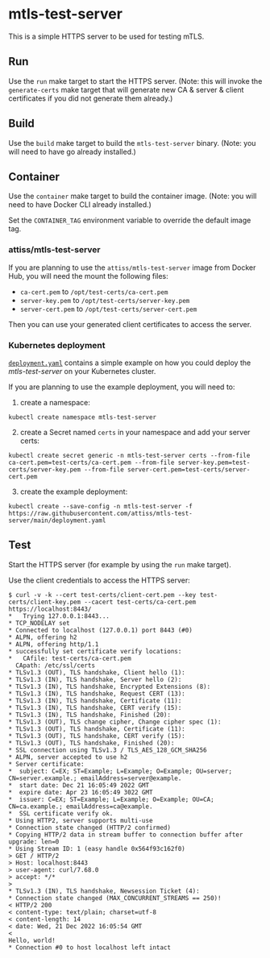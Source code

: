 # mtls-test-server

This is a simple HTTPS server to be used for testing mTLS.

## Run

Use the `run` make target to start the HTTPS server.
(Note: this will invoke the `generate-certs` make target that will generate new CA & server & client certificates if you did not generate them already.)

## Build

Use the `build` make target to build the `mtls-test-server` binary.
(Note: you will need to have go already installed.)

## Container

Use the `container` make target to build the container image.
(Note: you will need to have Docker CLI already installed.)

Set the `CONTAINER_TAG` environment variable to override the default image tag.

### attiss/mtls-test-server

If you are planning to use the `attiss/mtls-test-server` image from Docker Hub, you will need the mount the following files:
- `ca-cert.pem` to `/opt/test-certs/ca-cert.pem`
- `server-key.pem` to `/opt/test-certs/server-key.pem`
- `server-cert.pem` to `/opt/test-certs/server-cert.pem`

Then you can use your generated client certificates to access the server.

### Kubernetes deployment

[`deployment.yaml`](./deployment.yaml) contains a simple example on how you could deploy the _mtls-test-server_ on your Kubernetes cluster.

If you are planning to use the example deployment, you will need to:

1. create a namespace:

```
kubectl create namespace mtls-test-server
```

2. create a Secret named `certs` in your namespace and add your server certs:

```
kubectl create secret generic -n mtls-test-server certs --from-file ca-cert.pem=test-certs/ca-cert.pem --from-file server-key.pem=test-certs/server-key.pem --from-file server-cert.pem=test-certs/server-cert.pem
```

3. create the example deployment:

```
kubectl create --save-config -n mtls-test-server -f https://raw.githubusercontent.com/attiss/mtls-test-server/main/deployment.yaml
```

## Test

Start the HTTPS server (for example by using the `run` make target).

Use the client credentials to access the HTTPS server:

```
$ curl -v -k --cert test-certs/client-cert.pem --key test-certs/client-key.pem --cacert test-certs/ca-cert.pem https://localhost:8443/
*   Trying 127.0.0.1:8443...
* TCP_NODELAY set
* Connected to localhost (127.0.0.1) port 8443 (#0)
* ALPN, offering h2
* ALPN, offering http/1.1
* successfully set certificate verify locations:
*   CAfile: test-certs/ca-cert.pem
  CApath: /etc/ssl/certs
* TLSv1.3 (OUT), TLS handshake, Client hello (1):
* TLSv1.3 (IN), TLS handshake, Server hello (2):
* TLSv1.3 (IN), TLS handshake, Encrypted Extensions (8):
* TLSv1.3 (IN), TLS handshake, Request CERT (13):
* TLSv1.3 (IN), TLS handshake, Certificate (11):
* TLSv1.3 (IN), TLS handshake, CERT verify (15):
* TLSv1.3 (IN), TLS handshake, Finished (20):
* TLSv1.3 (OUT), TLS change cipher, Change cipher spec (1):
* TLSv1.3 (OUT), TLS handshake, Certificate (11):
* TLSv1.3 (OUT), TLS handshake, CERT verify (15):
* TLSv1.3 (OUT), TLS handshake, Finished (20):
* SSL connection using TLSv1.3 / TLS_AES_128_GCM_SHA256
* ALPN, server accepted to use h2
* Server certificate:
*  subject: C=EX; ST=Example; L=Example; O=Example; OU=server; CN=server.example.; emailAddress=server@example.
*  start date: Dec 21 16:05:49 2022 GMT
*  expire date: Apr 23 16:05:49 3022 GMT
*  issuer: C=EX; ST=Example; L=Example; O=Example; OU=CA; CN=ca.example.; emailAddress=ca@example.
*  SSL certificate verify ok.
* Using HTTP2, server supports multi-use
* Connection state changed (HTTP/2 confirmed)
* Copying HTTP/2 data in stream buffer to connection buffer after upgrade: len=0
* Using Stream ID: 1 (easy handle 0x564f93c162f0)
> GET / HTTP/2
> Host: localhost:8443
> user-agent: curl/7.68.0
> accept: */*
>
* TLSv1.3 (IN), TLS handshake, Newsession Ticket (4):
* Connection state changed (MAX_CONCURRENT_STREAMS == 250)!
< HTTP/2 200
< content-type: text/plain; charset=utf-8
< content-length: 14
< date: Wed, 21 Dec 2022 16:05:54 GMT
<
Hello, world!
* Connection #0 to host localhost left intact
```
